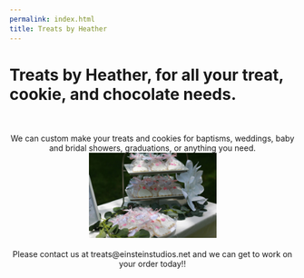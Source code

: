 ```yaml
---
permalink: index.html
title: Treats by Heather
---
```


# Treats by Heather, for all your treat, cookie, and chocolate needs.

<center>
<br />
<br />
We can custom make your treats and cookies for baptisms, weddings, baby and bridal showers, graduations, or anything you need.<br />
<img src="/assets/img/cookie_test.jpg" width="225" align="bottom">
<br />
<br />
Please contact us at treats@einsteinstudios.net and we can get to work on your order today!!
<br />
<br />
</center>
